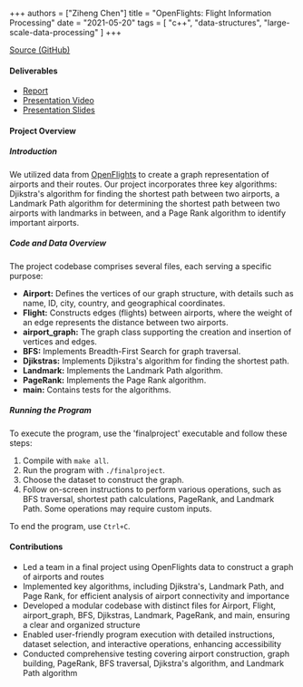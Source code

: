 +++
authors = ["Ziheng Chen"]
title = "OpenFlights: Flight Information Processing"
date = "2021-05-20"
tags = [
    "c++", "data-structures", "large-scale-data-processing"
]
+++

[Source (GitHub)](https://github.com/zihengjackchen/CS225FinalProject)

#### Deliverables
* [Report](https://github-dev.cs.illinois.edu/cs225-sp21/rmday2-yuen9-zihengc2-haoyu9/blob/master/CS%20225%20Final%20Project%20Report.pdf)
* [Presentation Video](https://youtu.be/r_ltZNUqKkw)
* [Presentation Slides](https://github-dev.cs.illinois.edu/cs225-sp21/rmday2-yuen9-zihengc2-haoyu9/blob/master/CS%20225%20Final%20Project%20Presentation.pdf)


#### Project Overview
##### Introduction
We utilized data from [OpenFlights](https://openflights.org/data.html) to create a graph representation of airports and their routes. Our project incorporates three key algorithms: Djikstra's algorithm for finding the shortest path between two airports, a Landmark Path algorithm for determining the shortest path between two airports with landmarks in between, and a Page Rank algorithm to identify important airports.

##### Code and Data Overview
The project codebase comprises several files, each serving a specific purpose:
* **Airport:** Defines the vertices of our graph structure, with details such as name, ID, city, country, and geographical coordinates.
* **Flight:** Constructs edges (flights) between airports, where the weight of an edge represents the distance between two airports.
* **airport_graph:** The graph class supporting the creation and insertion of vertices and edges.
* **BFS:** Implements Breadth-First Search for graph traversal.
* **Djikstras:** Implements Djikstra's algorithm for finding the shortest path.
* **Landmark:** Implements the Landmark Path algorithm.
* **PageRank:** Implements the Page Rank algorithm.
* **main:** Contains tests for the algorithms.

##### Running the Program
To execute the program, use the 'finalproject' executable and follow these steps:
1. Compile with `make all`.
2. Run the program with `./finalproject`.
3. Choose the dataset to construct the graph.
4. Follow on-screen instructions to perform various operations, such as BFS traversal, shortest path calculations, PageRank, and Landmark Path. Some operations may require custom inputs.

To end the program, use `Ctrl+C`.

#### Contributions
- Led a team in a final project using OpenFlights data to construct a graph of airports and routes
- Implemented key algorithms, including Djikstra's, Landmark Path, and Page Rank, for efficient analysis of airport connectivity and importance
- Developed a modular codebase with distinct files for Airport, Flight, airport_graph, BFS, Djikstras, Landmark, PageRank, and main, ensuring a clear and organized structure
- Enabled user-friendly program execution with detailed instructions, dataset selection, and interactive operations, enhancing accessibility
- Conducted comprehensive testing covering airport construction, graph building, PageRank, BFS traversal, Djikstra's algorithm, and Landmark Path algorithm